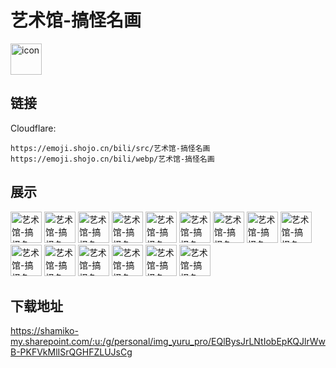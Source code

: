 # 艺术馆-搞怪名画
<img src="https://emoji.shojo.cn/bili/src/艺术馆-搞怪名画/icon.png" width="50" height="50" alt="icon">

## 链接
Cloudflare:
```
https://emoji.shojo.cn/bili/src/艺术馆-搞怪名画
https://emoji.shojo.cn/bili/webp/艺术馆-搞怪名画
```
## 展示
<img src="https://emoji.shojo.cn/bili/src/艺术馆-搞怪名画/艺术馆-搞怪名画-白眼.png" width="50" height="50" alt="艺术馆-搞怪名画-白眼">
<img src="https://emoji.shojo.cn/bili/src/艺术馆-搞怪名画/艺术馆-搞怪名画-优雅.png" width="50" height="50" alt="艺术馆-搞怪名画-优雅">
<img src="https://emoji.shojo.cn/bili/src/艺术馆-搞怪名画/艺术馆-搞怪名画-微笑.png" width="50" height="50" alt="艺术馆-搞怪名画-微笑">
<img src="https://emoji.shojo.cn/bili/src/艺术馆-搞怪名画/艺术馆-搞怪名画-礼貌.png" width="50" height="50" alt="艺术馆-搞怪名画-礼貌">
<img src="https://emoji.shojo.cn/bili/src/艺术馆-搞怪名画/艺术馆-搞怪名画-安详.png" width="50" height="50" alt="艺术馆-搞怪名画-安详">
<img src="https://emoji.shojo.cn/bili/src/艺术馆-搞怪名画/艺术馆-搞怪名画-坏笑.png" width="50" height="50" alt="艺术馆-搞怪名画-坏笑">
<img src="https://emoji.shojo.cn/bili/src/艺术馆-搞怪名画/艺术馆-搞怪名画-忧愁.png" width="50" height="50" alt="艺术馆-搞怪名画-忧愁">
<img src="https://emoji.shojo.cn/bili/src/艺术馆-搞怪名画/艺术馆-搞怪名画-惊讶.png" width="50" height="50" alt="艺术馆-搞怪名画-惊讶">
<img src="https://emoji.shojo.cn/bili/src/艺术馆-搞怪名画/艺术馆-搞怪名画-看戏.png" width="50" height="50" alt="艺术馆-搞怪名画-看戏">
<img src="https://emoji.shojo.cn/bili/src/艺术馆-搞怪名画/艺术馆-搞怪名画-害怕.png" width="50" height="50" alt="艺术馆-搞怪名画-害怕">
<img src="https://emoji.shojo.cn/bili/src/艺术馆-搞怪名画/艺术馆-搞怪名画-干杯.png" width="50" height="50" alt="艺术馆-搞怪名画-干杯">
<img src="https://emoji.shojo.cn/bili/src/艺术馆-搞怪名画/艺术馆-搞怪名画-瞅啥.png" width="50" height="50" alt="艺术馆-搞怪名画-瞅啥">
<img src="https://emoji.shojo.cn/bili/src/艺术馆-搞怪名画/艺术馆-搞怪名画-拿捏.png" width="50" height="50" alt="艺术馆-搞怪名画-拿捏">
<img src="https://emoji.shojo.cn/bili/src/艺术馆-搞怪名画/艺术馆-搞怪名画-拜拜.png" width="50" height="50" alt="艺术馆-搞怪名画-拜拜">
<img src="https://emoji.shojo.cn/bili/src/艺术馆-搞怪名画/艺术馆-搞怪名画-怨念.png" width="50" height="50" alt="艺术馆-搞怪名画-怨念">

## 下载地址

https://shamiko-my.sharepoint.com/:u:/g/personal/img_yuru_pro/EQlBysJrLNtIobEpKQJlrWwB-PKFVkMlISrQGHFZLUJsCg
